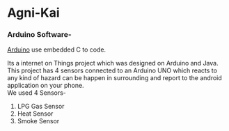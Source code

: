 # Agni-Kai
### Arduino Software-
[Arduino](https://www.arduino.cc/en/Main/Software) use embedded C to code.<p>
Its a internet on Things project which was designed on Arduino and Java. This project has 4 sensors connected to an Arduino UNO which reacts to any kind of hazard can be happen in surrounding and report to the android application on your phone.<br>
We used 4 Sensors-<br>
1. LPG Gas Sensor<br>
2. Heat Sensor<br>
3. Smoke Sensor<br>
